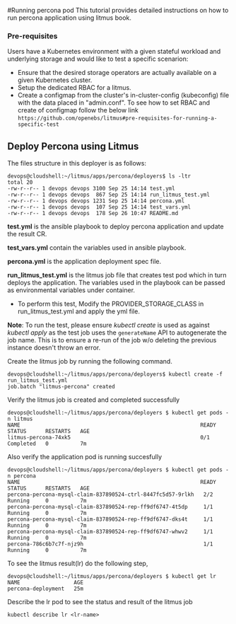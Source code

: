 #Running percona pod
This tutorial provides detailed instructions on how to run percona application using litmus book.

### Pre-requisites
Users have a Kubernetes environment with a given stateful workload and underlying storage and would like to test a specific scenarion:

- Ensure that the desired storage operators are actually available on a given Kubernetes cluster.
- Setup the dedicated RBAC for a litmus. 
- Create a configmap from the cluster's in-cluster-config (kubeconfig) file with the data placed in "admin.conf". 
   To see how to set RBAC and create of configmap follow the below link `https://github.com/openebs/litmus#pre-requisites-for-running-a-specific-test`

## Deploy Percona using Litmus
 The files structure in this deployer is as follows:

```
devops@cloudshell:~/litmus/apps/percona/deployers$ ls -ltr
total 20
-rw-r--r-- 1 devops devops 3100 Sep 25 14:14 test.yml
-rw-r--r-- 1 devops devops  867 Sep 25 14:14 run_litmus_test.yml
-rw-r--r-- 1 devops devops 1231 Sep 25 14:14 percona.yml
-rw-r--r-- 1 devops devops  107 Sep 25 14:14 test_vars.yml
-rw-r--r-- 1 devops devops  178 Sep 26 10:47 README.md
```

**test.yml** is the ansible playbook to deploy percona application and update the result CR.

**test_vars.yml** contain the variables used in ansible playbook.

**percona.yml** is the application deployment spec file.

**run_litmus_test.yml** is the litmus job file that creates test pod which in turn deploys the application. The variables used in the playbook can be passed as environmental variables under container.

 - To perform this test, Modify the PROVIDER_STORAGE_CLASS in run_litmus_test.yml and apply the yml file.

**Note**: To run the test, please ensure *kubectl create* is used as against *kubectl apply* as the test job uses the `generateName` API to autogenerate the
  job name. This is to ensure a re-run of the job w/o deleting the previous instance doesn't throw an error.

Create the litmus job by running the following command. 

```
devops@cloudshell:~/litmus/apps/percona/deployers$ kubectl create -f run_litmus_test.yml
job.batch "litmus-percona" created
```
Verify the litmus job is created and completed successfully

```
devops@cloudshell:~/litmus/apps/percona/deployers $ kubectl get pods -n litmus
NAME                                                         READY     STATUS      RESTARTS   AGE
litmus-percona-74xk5                                         0/1       Completed   0          7m
```

Also verify the application pod is running succesfully

```
devops@cloudshell:~/litmus/apps/percona/deployers $ kubectl get pods -n percona
NAME                                                         READY     STATUS      RESTARTS   AGE
percona-percona-mysql-claim-837890524-ctrl-8447fc5d57-9rlkh   2/2       Running     0          7m
percona-percona-mysql-claim-837890524-rep-ff9df6747-4t5dp     1/1       Running     0          7m
percona-percona-mysql-claim-837890524-rep-ff9df6747-dks4t     1/1       Running     0          7m
percona-percona-mysql-claim-837890524-rep-ff9df6747-whwv2     1/1       Running     0          7m
percona-786c6b7c7f-njz9h                                      1/1       Running     0          7m
```

To see the litmus result(lr) do the following step,

```
devops@cloudshell:~/litmus/apps/percona/deployers $ kubectl get lr
NAME                 AGE
percona-deployment   25m
```
Describe the lr pod to see the status and result of the litmus job

```
kubectl describe lr <lr-name>
```
